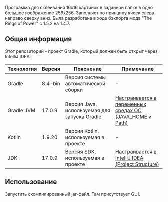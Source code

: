 Программа для склеивания 16х16 картинок в заданной папке в одно большое изображение 256х256. Заполняет по принципу ячеек слева направо сверху вниз. Была разработана в ходе бэкпорта мода "The Rings of Power" с 1.5.2 на 1.4.7.

## Общая информация

Этот репозиторий - проект Gradle, который должен быть открыт через IntelliJ IDEA.

| Технология | Версия  | Пояснение                                    | Примечание                                                       |
|------------|---------|----------------------------------------------|------------------------------------------------------------------|
| Gradle     | 8.4-bin | Версия системы автоматической сборки         | -                                                                |
| Gradle JVM | 17.0.9  | Версия Java, используемая для запуска Gradle | [Настраивается в переменных средах ОС (JAVA_HOME и Path)][Link1] |
| Kotlin     | 1.9.20  | Версия Kotlin, используемая в проекте        | -                                                                |
| JDK        | 17.0.9  | Версия SDK, используемая в проекте           | [Настраивается в IntelliJ IDEA (Project Structure)][Link2]       |

[Link1]: https://java-lessons.ru/first-steps/java-home#:~:text=Теперь%20щёлкните%20правой%20кнопкой
[Link2]: https://www.jetbrains.com/help/idea/sdk.html#change-module-sdk

## Использование

Запустить скомпилированный jar-файл. Там присутствует GUI.
